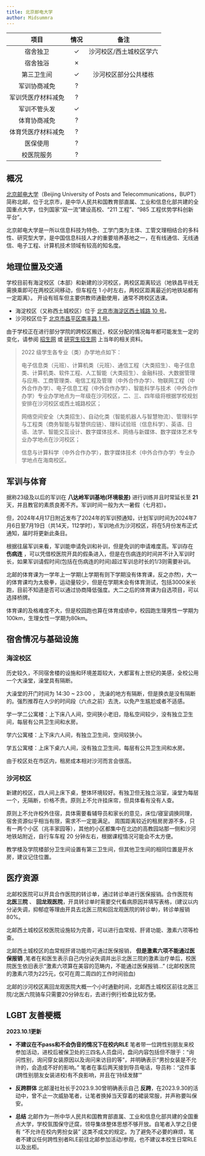 ```yaml
---
title: 北京邮电大学
author: Midsummra
---
```


|        项目        | 情况 |     备注     |
| :----------------: | :--: | :----------: |
|      宿舍独卫      |  ✓   |  沙河校区/西土城校区学六  |
|      宿舍独浴      |  ✗   |
|     第三卫生间     |  ✓  | 沙河校区部分公共楼栋 |
|    军训协商减免    |  ?   |
| 军训凭医疗材料减免 |  ?   |
|    军训不管头发    |  ✓   |
|    体育协商减免    |  ?   |
| 体育凭医疗材料减免 |  ?   |
|      医保使用      |  ?   |
|     校医院服务     |  ?   |

## 概况

[北京邮电大学](https://www.bupt.edu.cn/)（Beijing University of Posts and Telecommunications，BUPT）简称北邮，位于北京市，是中华人民共和国教育部直属、工业和信息化部共建的全国重点大学，位列国家“双一流”建设高校、“211 工程”、“985 工程优势学科创新平台”。

北京邮电大学是一所以信息科技为特色、工学门类为主体、工管文理相结合的多科性、研究型大学，是中国信息科技人才的重要培养基地之一，在有线通信、无线通信、电子工程、计算机技术领域有较高的知名度。

## 地理位置及交通

学校目前有海淀校区（本部）和新建的沙河校区，两校区距离较远（地铁昌平线无需换乘即可在两校区间移动，但车程在 1 小时左右，两校区距离最近的地铁站都有一定距离）。
开设有班车但主要供教师通勤使用，通常不跨校区选课。

- 海淀校区（又称西土城校区）位于 [北京市海淀区西土城路 10 号](https://amap.com/place/B000A7CPWG)。
- 沙河校区位于 [北京市昌平区南丰路 1 号](https://amap.com/place/B0FFG723P4)。

由于学校正在进行部分学院的跨校区搬迁，校区分配的情况每年都可能发生一定的变化，请参阅 [招生网](https://zsb.bupt.edu.cn/) 或 [研究生招生网](https://yzb.bupt.edu.cn/) 上当年的相关资料。

> 2022 级学生各专业（类）办学地点如下：
> 
> 电子信息类（元班）、计算机类（元班）、通信工程（大类招生）、电子信息类、计算机类、软件工程、人工智能（大类招生）、金融科技、大数据管理与应用、工商管理类、电信工程及管理（中外合作办学）、物联网工程（中外合作办学）、电子信息工程（中外合作办学）、智能科学与技术（中外合作办学）专业办学地点为一年级在沙河校区，二、三、四年级将根据学校规划安排在沙河校区或西土城路校区；
> 
> 网络空间安全（大类招生）、自动化类（智能机器人与智慧物流）、管理科学与工程类（商务智能与智慧供应链）、理科试验班（信息科学）、英语、日语、法学、智能交互设计、数字媒体技术、网络与新媒体、数字媒体艺术专业办学地点在沙河校区；
> 
> 信息与计算科学（中外合作办学），数字媒体技术（中外合作办学）专业办学地点在海南校区。

## 军训与体育

据称23级及以后的军训在 **八达岭军训基地(环境极差)** 进行训练并且时常延长至 **21** 天，并且教官的素质良莠不齐。军训时间一般为大一暑假（七月初）。

但，2024年4月17日附近发布了2024年的军训预通知，计划军训时间为2024年7月6日至7月19日（共14天，112学时），军训地点为沙河校区，将在5月份发布正式通知，届时将更新此条目。

根据往届军训来看，军训能申请免训和补训，但是免训的申请难度高。军训存在 **伤病连** ，可以凭借校医院开具的假条进入，但是在伤病连的时间并不计入军训时长，如果军训请假时间(包括在伤病连的时间)超过军训总时长的1/3则需要补训。

北邮的体育课为一学年上一学期(上学期有则下学期没有体育课，反之亦然)，大一的体育课均为太极拳，运动量较少，但是在学期末会有体育测试，包括3000米长跑，目前不知道是否可以通过协商降低强度。大二之后的体育课为自选项目，可以选择桥牌。

体育课的及格难度不大，但是校园跑也算在体育成绩中，校园跑生理男性一学期为100km，生理女性一学期为80km。

## 宿舍情况与基础设施

### 海淀校区

历史较久，不同宿舍楼的设施和环境差距较大，大都富有上世纪的美感，全校公用一个大澡堂，澡堂具有隔断。

大澡堂的开门时间为 14:30 ~ 23:00 ， 洗澡的地方有隔断，但是换衣是没有隔断的。强烈推荐在人少的时间段（六点之前）去洗，以免产生尴尬或者不适感。 

学一学二公寓楼：上下床八人间，空间狭小老旧，隐私空间较少，没有独立卫生间，每层有公共卫生间和水房。

学六公寓楼：上下床六人间，有独立卫生间，空间较狭小。

学五公寓楼：上床下桌六人间，没有独立卫生间，每层有公共卫生间和水房。

由于校区处在市区内，租房成本相对沙河而言会很高。

### 沙河校区

新建的校区，四人间上床下桌，整体环境较好。有独卫但无独立浴室，澡堂为每层一个，无隔断，价格不贵。原则上不允许挂床帘，但具体看有没有人查。

原则上不允许校外住宿，具体需要看辅导员和家长的意见，床位/寝室调换同理，宿舍资源似乎相当有限，需求不一定能满足。
周围距离较近的租房房源不多，只有一两个小区（兆丰家园等），其他的小区都集中在北边的高教园站那一侧和沙河地铁站附近，自行车车程 20 分钟左右，根据课程情况可能会不太方便。

教学楼及学院楼部分卫生间设置有第三卫生间，但其他卫生间的相同位置是开水房，建议记住位置。

## 医疗资源

北邮校医院可以开具合作医院的转诊单，通过转诊单进行医保报销。合作医院有 **北医三院** 、 **回龙观医院**，开具转诊单时需要交代看病原因并填写表格，(建议以内分泌失调，抑郁症等理由开具去北医三院和回龙观医院的转诊单)，转诊单报销80%。

北邮西土城校区校医院设施较为完善，可以进行血常规、肝肾功能、激素六项等检查。

北邮西土城校区的血常规肝肾功能均可通过医保报销， **但是激素六项不能通过医保报销** ,笔者在和医生表示自己内分泌失调并出示北医三院的激素治疗单后，校医院医生依旧表示“激素六项算在美容的范畴内，不能通过医保报销...” (北邮校医院的激素六项为225元，仅可在周二周四的工作时间验血)

北邮的沙河校区离回龙观医院大概一个小时通勤时间，北邮西土城校区前往北医三院/北医六院骑车只需要20分钟左右，去进行例行检查比较方便。

## LGBT 友善梗概

**2023.10.1更新**

- **不建议在不pass和不会伪音的情况下在校内RLE**
笔者带一位跨性别朋友来校参加活动，进校后被保卫处的三四名人员盘问，盘问内容包括但不限于：“询问性别，询问穿女装原因以及询问来访目的等”，并明确表示“男扮女装是不允许的，会造成不好的影响。”
笔者在事后两天接到导员电话，导员称：“这件事(跨性别朋友女装进校)有不良影响，并且在‘持续发酵’”

- **反跨群体**
北邮漫社社长于2023.9.30曾明确表示自己 **反跨**，在2023.9.30的活动中，曾不止一次威胁笔者，让笔者换掉当天穿着的裙装常服，并声称要叫保安。

- **总结**
北邮作为一所中华人民共和国教育部直属、工业和信息化部共建的全国重点大学，学校氛围保守迂腐，领导集体整体思想不够开放。自笔者入学之日便有 “不允许在校内男扮女装” 这类不成文的规定。为了避免不必要的麻烦，笔者不建议任何跨性别者RLE前往北邮参加活动/参观，也不建议本校生日常RLE以及出柜。



